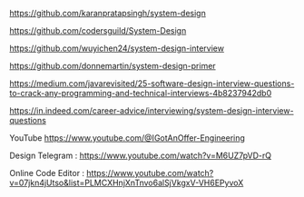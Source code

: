 https://github.com/karanpratapsingh/system-design

https://github.com/codersguild/System-Design

https://github.com/wuyichen24/system-design-interview

https://github.com/donnemartin/system-design-primer

https://medium.com/javarevisited/25-software-design-interview-questions-to-crack-any-programming-and-technical-interviews-4b8237942db0

https://in.indeed.com/career-advice/interviewing/system-design-interview-questions


YouTube
https://www.youtube.com/@IGotAnOffer-Engineering

Design Telegram : https://www.youtube.com/watch?v=M6UZ7pVD-rQ

Online Code Editor : https://www.youtube.com/watch?v=07jkn4jUtso&list=PLMCXHnjXnTnvo6alSjVkgxV-VH6EPyvoX
